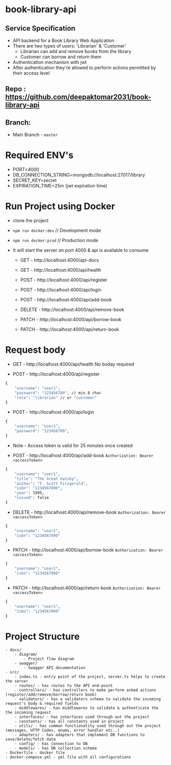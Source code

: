 # book-library-api


## Service Specification
- API backend for a Book Library Web Application
- There are two types of users: 'Librarian' & 'Customer'
    - Librarian can add and remove books from the library
    - Customer can borrow and return them
- Authentication mechanism with jwt
- After authentication they're allowed to perform actions permitted by their access level


## Repo : https://github.com/deepaktomar2031/book-library-api
## Branch:
- Main Branch - `master`


# Required ENV's
- PORT=4000
- DB_CONNECTION_STRING=mongodb://localhost:27017/library
- SECRET_KEY=secret
- EXPIRATION_TIME=25m (jwt expiration time)


# Run Project using Docker
- clone the project
- `npm run docker:dev` // Development mode
- `npm run docker:prod` // Production mode

- It will start the server on port 4000 & api is available to consume

    - GET - http://localhost:4000/api-docs

    - GET - http://localhost:4000/api/health
    - POST - http://localhost:4000/api/register
    - POST - http://localhost:4000/api/login
    - POST - http://localhost:4000/api/add-book
    - DELETE - http://localhost:4000/api/remove-book
    - PATCH - http://localhost:4000/api/borrow-book
    - PATCH - http://localhost:4000/api/return-book

# Request body

- GET - http://localhost:4000/api/health
No boday required


- POST - http://localhost:4000/api/register
```sh
{
    "username": "user1",
    "password": "123456789", // min 8 char
    "role": "librarian" // or "customer"
}
```

- POST - http://localhost:4000/api/login
```sh
{
    "username": "user1",
    "password": "123456789",
}
```
- Note - Access token is valid for 25 minutes once created


- POST - http://localhost:4000/api/add-book
`Authorization: Bearer <accessToken>`
```sh
{
    "username": "user1",
    "title": "The Great Gatsby",
    "author": "F. Scott Fitzgerald",
    "isbn": "1234567890",
    "year": 1995,
    "issued": false
}
```


- DELETE - http://localhost:4000/api/remove-book
`Authorization: Bearer <accessToken>`
```sh
{
    "username": "user1",
    "isbn": "1234567890"
}
```


- PATCH - http://localhost:4000/api/borrow-book
`Authorization: Bearer <accessToken>`
```sh
{
    "username": "user1",
    "isbn": "1234567890"
}
```


- PATCH - http://localhost:4000/api/return-book
`Authorization: Bearer <accessToken>`
```sh
{
    "username": "user1",
    "isbn": "1234567890"
}
```


# Project Structure
    - docs/
        - diagram/
            - Project flow diagram
        - swagger/
            - Swagger API documentation
    - src/
        - index.ts - entry point of the project, server.ts helps to create the server
        - routes/ - has routes to the API end-point
        - controllers/ - has controllers to make perform asked actions (register/add/remove/borrow/return book)
        - validators/ - has a validators schema to validate the incoming request's body & required fields
        - middlewares/ - has middlewares to validate & authenticate the the incoming request
        - interfaces/ - has interfaces used through out the project
        - constants/ - has all constants used in project
        - utils/ - has common functionality used through out the project (messages, HTTP Codes, enums, error handler etc..)
        - adapters/ - has adapters that implement DB functions to save/delete/fetch data
        - config/ - has connection to DB
        - models/ - has DB collection schema
    - Dockerfile - docker file
    - docker-compose.yml - yml file with all configurations
